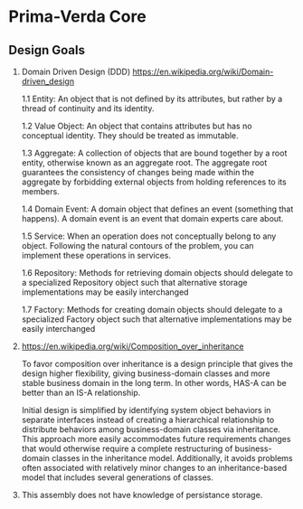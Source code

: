 ﻿# Prima-Verda Core

## Design Goals

1. Domain Driven Design (DDD)
   https://en.wikipedia.org/wiki/Domain-driven_design

    1.1 Entity:
	    An object that is not defined by its attributes, but rather by a thread of continuity and its identity.

    1.2 Value Object:
	    An object that contains attributes but has no conceptual identity. They should be treated as immutable.

    1.3 Aggregate:
	    A collection of objects that are bound together by a root entity, otherwise known as an aggregate root.
	    The aggregate root guarantees the consistency of changes being made within the aggregate by forbidding
	    external objects from holding references to its members.

    1.4 Domain Event:
	    A domain object that defines an event (something that happens).
	    A domain event is an event that domain experts care about.

	1.5 Service:
		When an operation does not conceptually belong to any object.
		Following the natural contours of the problem, you can implement these operations in services.

	1.6 Repository:
		Methods for retrieving domain objects should delegate to a specialized Repository object
		such that alternative storage implementations may be easily interchanged

	1.7 Factory:
		Methods for creating domain objects should delegate to a specialized Factory object
		such that alternative implementations may be easily interchanged

2. https://en.wikipedia.org/wiki/Composition_over_inheritance

	To favor composition over inheritance is a design principle that gives the design higher flexibility,
	giving business-domain classes and more stable business domain in the long term.
	In other words, HAS-A can be better than an IS-A relationship.

	Initial design is simplified by identifying system object behaviors in separate interfaces instead of
	creating a hierarchical relationship to distribute behaviors among business-domain classes via inheritance.
	This approach more easily accommodates future requirements changes that would otherwise require
	a complete restructuring of business-domain classes in the inheritance model. Additionally,
	it avoids problems often associated with relatively minor changes to an inheritance-based model
	that includes several generations of classes.

3. This assembly does not have knowledge of persistance storage.